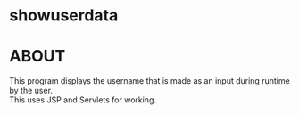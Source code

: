 # showuserdata
ABOUT
==
This program displays the username that is made as an input during runtime by the user.  
This uses JSP and Servlets for working.  

